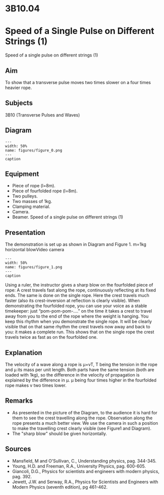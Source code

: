 # 3B10.04 
  # Speed of a Single Pulse on Different Strings (1) 
 Speed of a single pulse on different strings (1)   
  
## Aim   
 To show that a transverse pulse moves two times slower on a four times heavier rope.    
  
## Subjects   
 3B10 (Transverse Pulses and Waves)   
  
## Diagram   
   
```{figure} figures/figure_0.png  
---  
width: 50%  
name: figures/figure_0.png  
---  
caption  
``` 
     
  
## Equipment   
 
 *  Piece of rope (l=8m). 
 *  Piece of fourfolded rope (l=8m). 
 *  Two pulleys. 
 *  Two masses of 1kg. 
 *  Clamping material. 
 *  Camera. 
 *  Beamer. Speed of a single pulse on different strings (1)
    
  
## Presentation   
 The demonstration is set up as shown in Diagram and Figure 1.  m=1kg horizontal blowVideo camera   
```{figure} figures/figure_1.png  
---  
width: 50%  
name: figures/figure_1.png  
---  
caption  
``` 
 Using a ruler, the instructor gives a sharp blow on the fourfolded piece of rope: A crest travels fast along the rope, continuously reflecting at its fixed ends. The same is done on the single rope. Here the crest travels much faster (also its crest-inversion at reflection is clearly visible).  When demonstrating the fourfolded rope, you can use your voice as a stable timekeeper: just “pom-pom-pom-….” on the time it takes a crest to travel away from you to the end of the rope where the weight is hanging. You keep this rhythm when you demonstrate the single rope. It will be clearly visible that on that same rhythm the crest travels now away and back to you: it makes a complete run. This shows that on the single rope the crest travels twice as fast as on the fourfolded one.    
  
## Explanation   
 The velocity of a wave along a rope is μ=vT, T being the tension in the rope and μ its mass per unit length. Both parts have the same tension (both are loaded with 1kg), so the difference in the velocity of propagation is explained by the difference in μ. μ being four times higher in the fourfolded rope makes v two times lower.    
  
## Remarks   
 
 *  As presented in the picture of the Diagram, to the audience it is hard for them to see the crest travelling along the rope. Observation along the rope presents a much better view. We use the camera in such a position to make the travelling crest clearly visible (see Figure1 and Diagram). 
 *  The "sharp blow" should be given horizontally.
   
  
## Sources   
 
 *  Mansfield, M and O'Sullivan, C., Understanding physics, pag. 344-345. 
 *  Young, H.D. and Freeman, R.A., University Physics, pag. 600-605. 
 *  Giancoli, D.G., Physics for scientists and engineers with modern physics, pag. 392. 
 *  Jewett, J.W. and Serway, R.A., Physics for Scientists and Engineers with Modern Physics (seventh edition), pg 461-462.
  